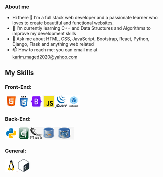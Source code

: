 ### About me

- Hi there 👋 I’m a full stack web developer and a passionate learner who loves to create beautiful and functional websites.
- 🌱 I’m currently learning C++ and Data Structures and Algorithms to improve my development skills
- 💬 Ask me about HTML, CSS, JavaScript, Bootstrap, React, Python, Django, Flask and anything web related
- 📫 How to reach me: you can email me at karim.maged2020@yahoo.com

## My Skills

### Front-End:

<img src="./Icons/HTML5.jpeg" width="40" height="40"><img src="./Icons/CSS3.png" width="40" height="40"><img src="./Icons/bootstrap.png" width="40" height="40"><img src="./Icons/JS.jpeg" width="40" height="40"><img src="./Icons/jquery.gif" width="40" height="40"><img src="./Icons/webpack.png" width="40" height="40">

### Back-End:

<img src="./Icons/python.png" width="40" height="40"><img src="./Icons/django.jpeg" width="40" height="40"><img src="./Icons/flask.png" width="40" height="40"><img src="./Icons/mysql.png" width="40" height="40"><img src="./Icons/postgresql.jpg" width="60" height="40">

### General:

<img src="./Icons/linux.jpeg" width="40" height="40"><img src="./Icons/bash.jpeg" width="40" height="40">
